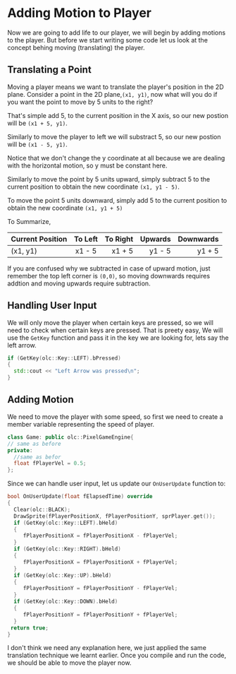 # Adding Motion to Player
Now we are going to add life to our player, we will begin by adding motions to the player. But before we start writing some code let us look at the concept behing moving (translating) the player.

## Translating a Point
 
 Moving a player means we want to translate the player's position in the 2D plane.
 Consider a point in the 2D plane,`(x1, y1)`, now what will you do if you want the point to move by 5 units to the right?

 That's simple add 5, to the current position in the X axis, so our new postion will be `(x1 + 5, y1)`.

 Similarly to move the player to left we will substract 5, so our new postion will be `(x1 - 5, y1)`.

 Notice that we don't change the y coordinate at all because we are dealing with the horizontal motion, so y must be constant here.

 Similarly to move the point by 5 units upward, simply subtract 5 to the current position to obtain the new coordinate `(x1, y1 - 5)`.
 
 To move the point 5 units downward, simply add 5 to the current position to obtain the new coordinate `(x1, y1 + 5)`

 To Summarize,

 
| Current Position | To Left | To Right  | Upwards| Downwards|
| -------------    |:-------:| -----:    | ----:  | ----:    |
| (x1, y1)         | x1 - 5  | x1 + 5    | y1 - 5 | y1 + 5   |

If you are confused why we subtracted in case of upward motion, just remember the top left corner is `(0,0)`, so moving downwards requires addtion and moving upwards require subtraction.

## Handling User Input

We will only move the player when certain keys are pressed, so we will need to check when certain keys are pressed. That is preety easy,
We will use the `GetKey` function and pass it in the key we are looking for,
lets say the left arrow.
```cpp
if (GetKey(olc::Key::LEFT).bPressed)
{
  std::cout << "Left Arrow was pressed\n";
}
```

## Adding Motion
We need to move the player with some speed, so first we need to create a member
variable representing the speed of player.

```cpp
class Game: public olc::PixelGameEngine{
// same as before
private:
  //same as befor
  float fPlayerVel = 0.5;
};
```

Since we can handle user input, let us update our `OnUserUpdate` function to:
```cpp
bool OnUserUpdate(float fElapsedTime) override
{
  Clear(olc::BLACK);
  DrawSprite(fPlayerPositionX, fPlayerPositionY, sprPlayer.get());
  if (GetKey(olc::Key::LEFT).bHeld)
  {
     fPlayerPositionX = fPlayerPositionX - fPlayerVel;
  }
  if (GetKey(olc::Key::RIGHT).bHeld)
  {
     fPlayerPositionX = fPlayerPositionX + fPlayerVel;
  }
  if (GetKey(olc::Key::UP).bHeld)
  {
     fPlayerPositionY = fPlayerPositionY - fPlayerVel;
  }
  if (GetKey(olc::Key::DOWN).bHeld)
  {
     fPlayerPositionY = fPlayerPositionY + fPlayerVel;
  }
 return true;
}
```

I don't think we need any explanation here, we just applied the same translation technique we learnt earlier.
Once you compile and run the code, we should be able to move the player now.
